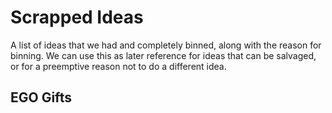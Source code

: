 # Scrapped Ideas

A list of ideas that we had and completely binned, along with the reason for binning. We can use this as later reference for ideas that can be salvaged, or for a preemptive reason not to do a different idea.

## EGO Gifts